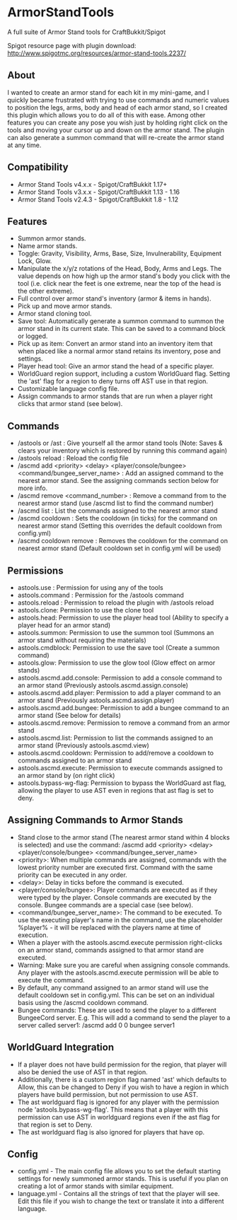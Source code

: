 # ArmorStandTools

A full suite of Armor Stand tools for CraftBukkit/Spigot

Spigot resource page with plugin download: http://www.spigotmc.org/resources/armor-stand-tools.2237/

About
-----
I wanted to create an armor stand for each kit in my mini-game, and I quickly became frustrated with trying to use
commands and numeric values to position the legs, arms, body and head of each armor stand, so I created this plugin
which allows you to do all of this with ease. Among other features you can create any pose you wish just by holding
right click on the tools and moving your cursor up and down on the armor stand. The plugin can also generate a summon
command that will re-create the armor stand at any time.

Compatibility
-------------

- Armor Stand Tools v4.x.x - Spigot/CraftBukkit 1.17+
- Armor Stand Tools v3.x.x - Spigot/CraftBukkit 1.13 - 1.16
- Armor Stand Tools v2.4.3 - Spigot/CraftBukkit 1.8 - 1.12

Features
--------

- Summon armor stands.
- Name armor stands.
- Toggle: Gravity, Visibility, Arms, Base, Size, Invulnerability, Equipment Lock, Glow.
- Manipulate the x/y/z rotations of the Head, Body, Arms and Legs. The value depends on how high up the armor stand's
  body you click with the tool (i.e. click near the feet is one extreme, near the top of the head is the other extreme).
- Full control over armor stand's inventory (armor & items in hands).
- Pick up and move armor stands.
- Armor stand cloning tool.
- Save tool: Automatically generate a summon command to summon the armor stand in its current state. This can be saved
  to a command block or logged.
- Pick up as item: Convert an armor stand into an inventory item that when placed like a normal armor stand retains its
  inventory, pose and settings.
- Player head tool: Give an armor stand the head of a specific player.
- WorldGuard region support, including a custom WorldGuard flag. Setting the 'ast' flag for a region to deny turns off
  AST use in that region.
- Customizable language config file.
- Assign commands to armor stands that are run when a player right clicks that armor stand (see below).

Commands
--------

- /astools or /ast : Give yourself all the armor stand tools (Note: Saves & clears your inventory which is restored by
  running this command again)
- /astools reload : Reload the config file
- /ascmd add \<priority\> \<delay\> \<player/console/bungee\> \<command/bungee_server_name\> : Add an assigned command
  to the nearest armor stand. See the assigning commands section below for more info.
- /ascmd remove \<command_number\> : Remove a command from to the nearest armor stand (use /ascmd list to find the
  command number)
- /ascmd list : List the commands assigned to the nearest armor stand
- /ascmd cooldown <ticks> : Sets the cooldown (in ticks) for the command on nearest armor stand (Setting this overrides
  the default cooldown from config.yml)
- /ascmd cooldown remove : Removes the cooldown for the command on nearest armor stand (Default cooldown set in
  config.yml will be used)

Permissions
-----------

- astools.use : Permission for using any of the tools
- astools.command : Permission for the /astools command
- astools.reload : Permission to reload the plugin with /astools reload
- astools.clone: Permission to use the clone tool
- astools.head: Permission to use the player head tool (Ability to specify a player head for an armor stand)
- astools.summon: Permission to use the summon tool (Summons an armor stand without requiring the materials)
- astools.cmdblock: Permission to use the save tool (Create a summon command)
- astools.glow: Permission to use the glow tool (Glow effect on armor stands)
- astools.ascmd.add.console: Permission to add a console command to an armor stand (Previously
  astools.ascmd.assign.console)
- astools.ascmd.add.player: Permission to add a player command to an armor stand (Previously
  astools.ascmd.assign.player)
- astools.ascmd.add.bungee: Permission to add a bungee command to an armor stand (See below for details)
- astools.ascmd.remove: Permission to remove a command from an armor stand
- astools.ascmd.list: Permission to list the commands assigned to an armor stand (Previously astools.ascmd.view)
- astools.ascmd.cooldown: Permission to add/remove a cooldown to commands assigned to an armor stand
- astools.ascmd.execute: Permission to execute commands assigned to an armor stand by (on right click)
- astools.bypass-wg-flag: Permission to bypass the WorldGuard ast flag, allowing the player to use AST even in regions
  that ast flag is set to deny.

Assigning Commands to Armor Stands
----------------------------------

- Stand close to the armor stand (The nearest armor stand within 4 blocks is selected) and use the command: /ascmd add
  \<priority\> \<delay\> \<player/console/bungee\> \<command/bungee_server_name\>
- \<priority\>: When multiple commands are assigned, commands with the lowest priority number are executed first.
  Command with the same priority can be executed in any order.
- \<delay\>: Delay in ticks before the command is executed.
- \<player/console/bungee\>: Player commands are executed as if they were typed by the player. Console commands are
  executed by the console. Bungee commands are a special case (see below).
- \<command/bungee_server_name\>: The command to be executed. To use the executing player's name in the command, use the
  placeholder %player% - it will be replaced with the players name at time of execution.
- When a player with the astools.ascmd.execute permission right-clicks on an armor stand, commands assigned to that
  armor stand are executed.
- Warning: Make sure you are careful when assigning console commands. Any player with the astools.ascmd.execute
  permission will be able to execute the command.
- By default, any command assigned to an armor stand will use the default cooldown set in config.yml. This can be set on
  an individual basis using the /ascmd cooldown <ticks> command.
- Bungee commands: These are used to send the player to a different BungeeCord server. E.g. This will add a command to
  send the player to a server called server1: /ascmd add 0 0 bungee server1

WorldGuard Integration
----------------------

- If a player does not have build permission for the region, that player will also be denied the use of AST in that
  region.
- Additionally, there is a custom region flag named 'ast' which defaults to Allow, this can be changed to Deny if you
  wish to have a region in which players have build permission, but not permission to use AST.
- The ast worldguard flag is ignored for any player with the permission node 'astools.bypass-wg-flag'. This means that a
  player with this permission can use AST in worldguard regions even if the ast flag for that region is set to Deny.
- The ast worldguard flag is also ignored for players that have op.

Config
------

- config.yml - The main config file allows you to set the default starting settings for newly summoned armor stands.
  This is useful if you plan on creating a lot of armor stands with similar equipment.
- language.yml - Contains all the strings of text that the player will see. Edit this file if you wish to change the
  text or translate it into a different language.
